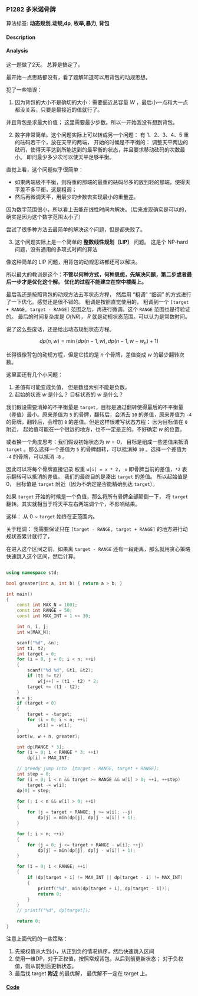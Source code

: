 ### P1282 多米诺骨牌

算法标签: **动态规划,动规,dp**, **枚举,暴力**, **背包**


#### Description

#### Analysis

这一题做了2天。 总算是搞定了。

最开始一点思路都没有，看了题解知道可以用背包的动规思想。

犯了一些错误：

1. 因为背包的大小不是确切的大小：需要逼近总容量 $W$ ，最后小一点和大一点都没关系，只要是最接近的值就行了。

并且背包是求最大价值； 这里需要最少步数。所以一开始我没有想到背包。

2. 数字非常简单。这个问题实际上可以转成另一个问题： 有 1、2、3、4、5 重的砝码若干个，放在天平的两端， 开始的时候是不平衡的： 调整天平两边的砝码，使得天平达到所能达到的最平衡的状态，并且要求移动砝码的次数最小。 即问最少多少次可以使天平足够平衡。

直觉上看，这个问题似乎很简单：

- 如果两端极不平衡，则将重的那端的最重的砝码尽多的放到轻的那端，使得天平差不多平衡，这是粗调；
- 然后再微调天平，用最少的步数去实现最小的重量差。

因为数字范围很小，所以看上去能在线性时间内解决。（后来发现确实是可以的，确实是因为这个数字范围太小了）

尝试了很多种方法去最简单的解决这个问题，但是都失败了。

3. 这个问题实际上是一个简单的 **整数线性规划（LIP）** 问题。 这是个 NP-hard 问题，没有通用的多项式时间的算法

像这种简单的 LIP 问题，用背包的动规思路都还可以解决。

所以最大的教训是这个：**不管以何种方式，何种思想，先解决问题，第二步或者最后一步才是优化这个解。 优化的过程不能建立在空中楼阁上。**

最后我还是按照背包的动规方法去写状态方程， 然后用 “粗调” “细调” 的方式进行了一下优化。感觉还是很不错的。 粗调是按照直觉使用的， 粗调到一个 `[target + RANGE, target - RANGE]` 范围之后，再进行微调。这个 `RANGE` 范围也是待验证的。 最后的时间复杂度是 $O(N R)$， $R$ 就是动规状态范围。可以认为是常数时间。

说了这么些废话，还是给出动态规划状态方程。

$$dp(n, w) = \min(dp(n-1, w), dp(n-1, w - w_n) + 1)$$

长得很像背包的动规方程，但是它找的是 $n$ 个骨牌，差值变成 $w$ 的最少翻转次数。

这里面还有几个小问题：

1. 差值有可能变成负值， 但是数组索引不能是负数。
2. 起始的状态 $w$ 是什么？ 目标状态的 $w$ 是什么？


我们假设需要消掉的不平衡量是 `target`，目标是通过翻转使得最后的不平衡量（差值）最小。原来差值为 `5` 的骨牌，翻转后，会消去 `10` 的差值，原来差值为 `-4` 的骨牌，翻转后，会增加 `8` 的差值。但是这样很难写状态方程： 因为目标值在 `0` 附近， 起始值可能在一个很远的地方，也不一定是正的。不好确定 $w$ 的位置。

或者换一个角度思考：我们假设初始状态为 $w = 0$， 目标是组成一些差值来抵消 `target` 。那么选择一个差值为 `5` 的骨牌翻转，可以抵消掉 `10` 。选择一个差值为 `-4` 的骨牌，可以抵消 `-8` 。

因此可以将每个骨牌直接记录 权重 `w[i] = x * 2`， `x` 即骨牌当前的差值，`*2` 表示翻转可以抵消的差值。 我们的最终目的是凑出 `target` 的差值。 所以起始值是 $0$， 目标值是 `target` 附近（因为不确定是否能精确到达 `target`）。

如果 `target` 开始的时候是一个负值，那么将所有骨牌全部颠倒一下， 将 `target` 翻转。其实就相当于将天平左右两端调个个，不影响结果。

这样： 从 0 ~ `target` 始终在正范围内。


关于粗调： 我需要保证只在 `[target - RANGE, target + RANGE]` 的地方进行动规状态累计就行了，

在进入这个区间之前，如果离 `target - RANGE` 还有一段距离，那么就用贪心策略快速跳入这个区间，然后计算。

```cpp

using namespace std;

bool greater(int a, int b) { return a > b; }

int main()
{   
    const int MAX_N = 1001;
    const int RANGE = 50;
    const int MAX_INT = 1 << 30;

    int n, i, j;
    int w[MAX_N];

    scanf("%d", &n);
    int t1, t2;
    int target = 0;
    for (i = 0, j = 0; i < n; ++i)
    {
        scanf("%d %d", &t1, &t2);
        if (t1 != t2)
            w[j++] = (t1 - t2) * 2;
        target += (t1 - t2);
    }
    n = j;
    if (target < 0)
    {
        target = -target;
        for (i = 0; i < n; ++i)
            w[i] = -w[i];
    }
    sort(w, w + n, greater);

    int dp[RANGE * 3];
    for (i = 0; i < RANGE * 3; ++i)
        dp[i] = MAX_INT;

    // greedy jump into  [target - RANGE, target + RANGE];
    int step = 0;
    for (i = 0; i < n && target >= RANGE && w[i] > 0; ++i, ++step)
        target -= w[i];
    dp[0] = step;

    for (; i < n && w[i] > 0; ++i)
    {
        for (j = target + RANGE; j >= w[i]; --j)
            dp[j] = min(dp[j], dp[j - w[i]] + 1);
    }

    for (; i < n; ++i)
    {
        for (j = 0; j <= target + RANGE - w[i]; ++j)
            dp[j] = min(dp[j], dp[j - w[i]] + 1);
    }

    for (i = 0; i < RANGE; ++i)
    {
        if (dp[target + i] != MAX_INT || dp[target - i] != MAX_INT)
        {
            printf("%d", min(dp[target + i], dp[target - i]));
            return 0;
        }
    }
    // printf("%d", dp[target]);

    return 0;
}
```


注意上面代码的一些策略：

1. 先按权值从大到小，从正到负的情况排序，然后快速跳入区间
2. 使用一维DP，对于正权值，按照常规背包，从后到前更新状态； 对于负权值，则从前到后更新状态。
3. 最后找 target **附近** 的最优解， 最优解不一定在 target 上。


#### [Code](../cpp/p1282.cpp) 

